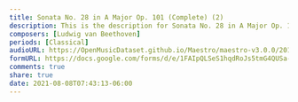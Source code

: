 ```yaml
---
title: Sonata No. 28 in A Major Op. 101 (Complete) (2)
description: This is the description for Sonata No. 28 in A Major Op. 101 (Complete) by Ludwig van Beethoven
composers: [Ludwig van Beethoven]
periods: [Classical]
audioURL: https://OpenMusicDataset.github.io/Maestro/maestro-v3.0.0/2014/MIDI-UNPROCESSED_16-18_R1_2014_MID--AUDIO_17_R1_2014_wav--1.midi
formURL: https://docs.google.com/forms/d/e/1FAIpQLSeS1hqdRoJs5tmG4QUSa-efXTQ7YZfDEht444eUW3kMaRSU_A/viewform
comments: true
share: true
date: 2021-08-08T07:43:13-06:00
---
```

